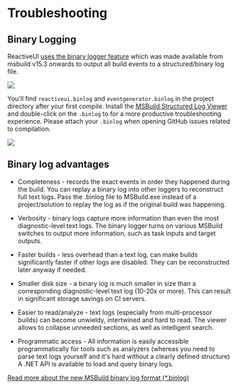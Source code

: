 # Troubleshooting

## Binary Logging
ReactiveUI [uses the binary logger feature](https://github.com/reactiveui/ReactiveUI/blob/72b4921d0b60d55b795474c2f7a03918a85fb150/build.cake#L214) which was made available from msbuild v15.3 onwards to output all build events to a structured/binary log file.

![](~/Images/msbuild-binlog-cli.png)

You'll find `reactiveui.binlog` and `eventgenerator.binlog` in the project directory after your first compile. Install the [MSBuild Structured Log Viewer](https://msbuildlog.com/) and double-click on the `.binlog` to for a more productive troubleshooting experience. Please attach your `.binlog` when opening GitHub issues related to compilation.

![](~/Images/structured-log-viewer.png)

## Binary log advantages

* Completeness - records the exact events in order they happened during the build. You can replay a binary log into other loggers to reconstruct full text logs. Pass the .binlog file to MSBuild.exe instead of a project/solution to replay the log as if the original build was happening.

* Verbosity - binary logs capture more information than even the most diagnostic-level text logs. The binary logger turns on various MSBuild switches to output more information, such as task inputs and target outputs.

* Faster builds - less overhead than a text log, can make builds significantly faster if other logs are disabled. They can be reconstructed later anyway if needed.

* Smaller disk size - a binary log is much smaller in size than a corresponding diagnostic-level text log (10-20x or more). This can result in significant storage savings on CI servers.

* Easier to read/analyze - text logs (especially from multi-processor builds) can become unwieldy, intertwined and hard to read. The viewer allows to collapse unneeded sections, as well as intelligent search.

* Programmatic access - All information is easily accessible programmatically for tools such as analyzers (whereas you need to parse text logs yourself and it's hard without a clearly defined structure) A .NET API is available to load and query binary logs.

[Read more about the new MSBuild binary log format (*.binlog)](https://github.com/Microsoft/msbuild/wiki/Binary-Log)
